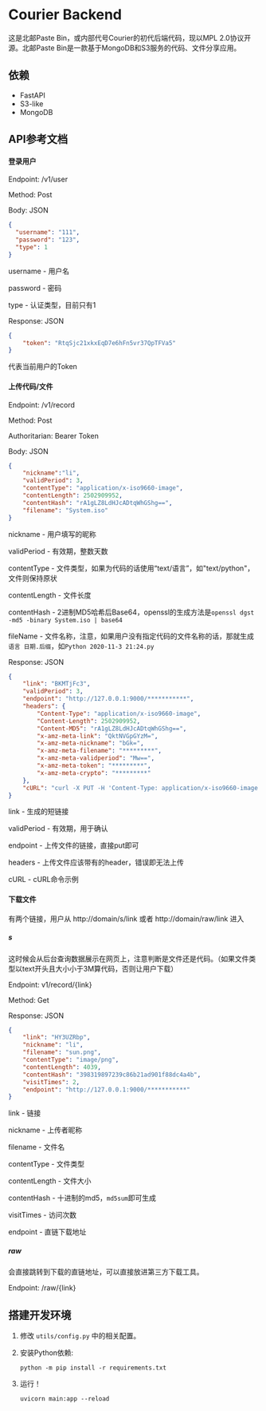 # Courier Backend

这是北邮Paste Bin，或内部代号Courier的初代后端代码，现以MPL 2.0协议开源。北邮Paste Bin是一款基于MongoDB和S3服务的代码、文件分享应用。

## 依赖

- FastAPI
- S3-like
- MongoDB

## API参考文档

#### 登录用户

Endpoint: /v1/user

Method: Post

Body: JSON

```json
{
  "username": "111",
  "password": "123",
  "type": 1
}
```

username - 用户名

password - 密码

type - 认证类型，目前只有1

Response: JSON

```json
{
    "token": "RtqSjc21xkxEqD7e6hFn5vr37QpTFVa5"
}
```

代表当前用户的Token

#### 上传代码/文件

Endpoint: /v1/record

Method: Post

Authoritarian: Bearer Token

Body: JSON

```json
{
    "nickname":"li",
    "validPeriod": 3,
    "contentType": "application/x-iso9660-image",
    "contentLength": 2502909952,
    "contentHash": "rA1gLZ8LdHJcADtqWhGShg==",
    "filename": "System.iso"
}
```

nickname - 用户填写的昵称

validPeriod - 有效期，整数天数

contentType - 文件类型，如果为代码的话使用“text/语言”，如"text/python"，文件则保持原状

contentLength - 文件长度

contentHash - 2进制MD5哈希后Base64，openssl的生成方法是`openssl dgst -md5 -binary System.iso | base64`

fileName - 文件名称，注意，如果用户没有指定代码的文件名称的话，那就生成`语言 日期.后缀`，如`Python 2020-11-3 21:24.py`

Response: JSON

```json
{
    "link": "BKMTjFc3",
    "validPeriod": 3,
    "endpoint": "http://127.0.0.1:9000/***********",
    "headers": {
        "Content-Type": "application/x-iso9660-image",
        "Content-Length": 2502909952,
        "Content-MD5": "rA1gLZ8LdHJcADtqWhGShg==",
        "x-amz-meta-link": "QktNVGpGYzM=",
        "x-amz-meta-nickname": "bGk=",
        "x-amz-meta-filename": "*********",
        "x-amz-meta-validperiod": "Mw==",
        "x-amz-meta-token": "*********",
        "x-amz-meta-crypto": "*********"
    },
    "cURL": "curl -X PUT -H 'Content-Type: application/x-iso9660-image' -H 'Content-Length: 2502909952' -H 'Content-MD5: rA1gLZ8LdHJcADtqWhGShg==' -H 'x-amz-meta-link: QktNVGpGYzM=' -H 'x-amz-meta-nickname: bGk=' -H 'x-amz-meta-filename: V2luZG93c183XzMy5L2NX+S4reaWh+S4k+S4mueJiC5pc28=' -H 'x-amz-meta-validperiod: Mw==' -H 'x-amz-meta-token: U2wrOVUvZk1FT0xrb240Uzg2VDRheVZYK1BVYkZnOGQ4OVRHTjhEeUJtbz0=' -H 'x-amz-meta-crypto: ZmtyMGJSSkJxZTJEVGpRS0lnb1Bmdz09' 'http://127.0.0.1:9000/***********' --data-binary [CURLFILE]"
}
```

link - 生成的短链接

validPeriod - 有效期，用于确认

endpoint - 上传文件的链接，直接put即可

headers - 上传文件应该带有的header，错误即无法上传

cURL - cURL命令示例

#### 下载文件

有两个链接，用户从 http://domain/s/link 或者 http://domain/raw/link 进入

##### s

这时候会从后台查询数据展示在网页上，注意判断是文件还是代码。（如果文件类型以text开头且大小小于3M算代码，否则让用户下载）

Endpoint: v1/record/{link}

Method: Get

Response: JSON

```json
{
    "link": "HY3UZRbp",
    "nickname": "li",
    "filename": "sun.png",
    "contentType": "image/png",
    "contentLength": 4039,
    "contentHash": "398319897239c86b21ad901f88dc4a4b",
    "visitTimes": 2,
    "endpoint": "http://127.0.0.1:9000/***********"
}
```

link - 链接

nickname - 上传者昵称

filename - 文件名

contentType - 文件类型

contentLength - 文件大小

contentHash - 十进制的md5，`md5sum`即可生成

visitTimes - 访问次数

endpoint - 直链下载地址

##### raw

会直接跳转到下载的直链地址，可以直接放进第三方下载工具。

Endpoint: /raw/{link}

## 搭建开发环境

1. 修改 `utils/config.py` 中的相关配置。

2. 安装Python依赖:

   ```
   python -m pip install -r requirements.txt
   ```

3. 运行！

   ```
   uvicorn main:app --reload
   ```
